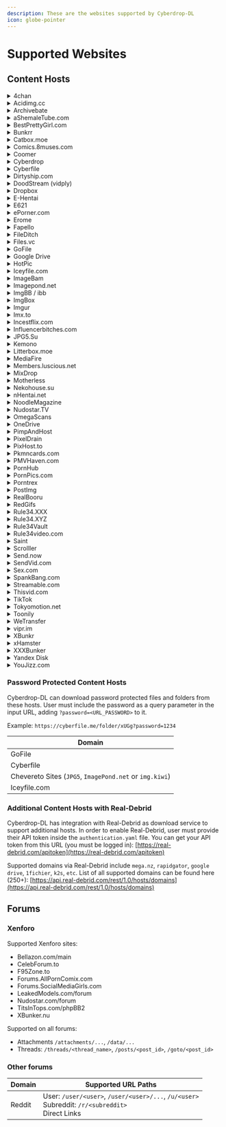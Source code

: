 ```yaml
---
description: These are the websites supported by Cyberdrop-DL
icon: globe-pointer
---
```


# Supported Websites

## Content Hosts

<details>

<summary>4chan</summary>

### `Supported URL Paths:`

* Board: `/<board>`
* Thread: `/thread`

</details>

<details>

<summary>Acidimg.cc</summary>

### `Supported URL Paths:`

* Image: `/i/...`
* Thumbnail: `/upload/...`

</details>

<details>

<summary>Archivebate</summary>

### `Supported URL Paths:`

* Video: `/watch/<video_id>`

</details>

<details>

<summary>aShemaleTube.com</summary>

### `Supported URL Paths:`

* Playlists: `/playlists/...`
* Video: `/videos/...`
* Models: `/creators/...`, `/model/...`, `/pornstars/...`
* User: `/profiles/...`

</details>

<details>

<summary>BestPrettyGirl.com</summary>

### `Supported URL Paths:`

* Collections: `"category", "tag", "date"`
* Gallery: `/<gallery_name>/`

</details>

<details>

<summary>Bunkrr</summary>

### `Supported URL Paths:`

* Albums: `/a/...`
* Videos: `/v/...`
* Others: `/f/...`
* Direct links

</details>

<details>

<summary>Catbox.moe</summary>

### `Supported URL Paths:`

* Direct Links

</details>

<details>

<summary>Comics.8muses.com</summary>

### `Supported URL Paths:`

* Album: `/comics/album/...`

</details>

<details>

<summary>Coomer</summary>

### `Supported URL Paths:`

* Fansly Model: `/fansly/user/<user>`
* Favorites: `/favorites`
* Search: `/search?...`
* Individual Post: `/<service>/user/<user>/post/<post_id>`
* OnlyFans Model: `/onlyfans/user/<user>`
* Direct links

</details>

<details>

<summary>Cyberdrop</summary>

### `Supported URL Paths:`

* Albums: `/a/...`
* Files: `/f/...`
* Direct links

</details>

<details>

<summary>Cyberfile</summary>

### `Supported URL Paths:`

* Files: `/...`
* Folders: `/folder/...`
* Shared: `/shared/...`

</details>

<details>

<summary>Dirtyship.com</summary>

### `Supported URL Paths:`

* Categories: `/category/...`
* Tags: `/tag/...`
* Videos: `/<video_name>`

</details>

<details>

<summary>DoodStream (vidply)</summary>

### `Supported URL Paths:`

* Video: `/e/<video_id>`

</details>

<details>

<summary>Dropbox</summary>

### `Supported URL Paths:`

* Files: `/scl/fi/...`,`/s`
* Folders: `/scl/fo/...`, `/sh/...`

**NOTE**: Folders will be downloaded as a zip file.
See: [`--download-dropbox-folders-as-zip` (CLI args)](https://script-ware.gitbook.io/cyberdrop-dl/reference/cli-arguments#download-dropbox-folders-as-zip)

</details>

<details>

<summary>E-Hentai</summary>

### `Supported URL Paths:`

* Albums: `/g/...`
* Files: `/s/...`

</details>

<details>

<summary>E621</summary>

### `Supported URL Paths:`

* Post: `/posts/...`
* Tags: `/posts?tags=...`
* Pools: `/pools/...`

</details>

<details>

<summary>ePorner.com</summary>

### `Supported URL Paths:`

* Categories: `/cat/...`
* Channels: `/channel/...`
* Pornstars: `/pornstar/...`
* Profile: `/profile/...`
* Search: `/search/...`
* Video: `/<video_name>-<video-id>`, `/hd-porn/<video_id>`, `/embed/<video_id>`
* Photo: `/photo/...`
* Gallery: `/gallery/...`

</details>

<details>

<summary>Erome</summary>

### `Supported URL Paths:`

* Album: `/a/...`
* Profile: `/...`

</details>

<details>

<summary>Fapello</summary>

### `Supported URL Paths:`

* Individual Post: `/.../...`
* Model: `/...`

</details>

<details>

<summary>FileDitch</summary>

### `Supported URL Paths:`

* Direct links

</details>

<details>

<summary>Files.vc</summary>

### `Supported URL Paths:`

* Direct links

</details>

<details>

<summary>GoFile</summary>

### `Supported URL Paths:`

* Album: `/d/...`

</details>

<details>

<summary>Google Drive</summary>

### `Supported URL Paths:`

* Docs: `/document/d/<file_id>`
* Files: `/d/<file_id>`
* Folders: `/drive/folders/<folder_id>`
* Sheets: `/spreadsheets/d/<file_id>`
* Slides: `/presentation/d/<file_id>`

</details>

<details>

<summary>HotPic</summary>

### `Supported URL Paths:`

* Album: `/album/...`
* Image: `/i/...`

</details>

<details>

<summary>Iceyfile.com</summary>

### `Supported URL Paths:`

* Files: `/...`
* Folders: `/folder/...`
* Shared: `/shared/...`

</details>

<details>

<summary>ImageBam</summary>

### `Supported URL Paths:`

* Album: `/view/...`
* Image: `/view/...`
* Direct links

</details>

<details>

<summary>Imagepond.net</summary>

### `Supported URL Paths:`

* Album: `/a/...`
* Image: `/img/...`
* Profiles: `/...`
* Video: `/video/..`
* Direct links

</details>

<details>

<summary>ImgBB / ibb</summary>

### `Supported URL Paths:`

* Album: `/album/...`
* Image: `/...`

</details>

<details>

<summary>ImgBox</summary>

### `Supported URL Paths:`

* Album: `/g/...`
* Images: `/...`
* Direct links

</details>

<details>

<summary>Imgur</summary>

### `Supported URL Paths:`

* Album: `/a/...`
* Gallery: `/gallery/...`
* Image: `/...`
* Direct links

</details>

<details>

<summary>Imx.to</summary>

### `Supported URL Paths:`

* Image: `/i/...`
* Thumbnail: `/t/...`

</details>

<details>

<summary>Incestflix.com</summary>

### `Supported URL Paths:`

* Video: `/watch/...`
* Tag: `/tag/...`

</details>

<details>

<summary>Influencerbitches.com</summary>

### `Supported URL Paths:`

* Model: `/model/...`

</details>


<details>

<summary>JPG5.Su</summary>

### `Supported URL Paths:`

* Album: `/a/...`
* Image: `/img/...`
* Profiles: `/...`
* Direct links

</details>

<details>

<summary>Kemono</summary>

### `Supported URL Paths:`

* Afdian Model: `/afdian/user/<user>`
* Boosty Model: `/boosty/user/<user>`
* DLSite Model: `/dlsite/user/<user>`
* Discord Server: `/discord/<server_id>`
* Discord Server Channel: `/discord/server/...#...`
* Favorites: `/favorites`
* FanBox Model: `/fanbox/user/<user>`
* Fantia Model: `/fantia/user/<user>`
* Favorites: `/favorites`
* Gumroad Model: `/gumroad/user/<user>`
* Individual Post: `/<service>/user/<user>/post/<post_id>`
* Patreon Model: `/patreon/user/<user>`
* Search: `/search?...`
* SubscribeStar Model: `/subscribestar/user/<user>`
* Direct Links

</details>

<details>

<summary>Litterbox.moe</summary>

### `Supported URL Paths:`

* Direct Links

</details>

<details>

<summary>MediaFire</summary>

### `Supported URL Paths:`

* File: `/file/...`
* Folder: `/folder/...`

</details>

<details>

<summary>Members.luscious.net</summary>

### `Supported URL Paths:`

* Album: `/albums/...`

</details>

<details>

<summary>MixDrop</summary>

### `Supported URL Paths:`

* File: `/e/<file_id>`, `/f/<file_id>`

</details>

<details>

<summary>Motherless</summary>

### `Supported URL Paths:`

* Groups, users, images and videos (NOT Galleries)

</details>

<details>

<summary>Nekohouse.su</summary>

### `Supported URL Paths:`

* Fanbox Model: `/fanbox/user/<user>`
* Fantia Model: `/fantia/user/<user>`
* Fantia Products Model: `/fantia_products/user/<user>`
* Individual Post: `/service/user/<user>/post/...`
* Subscribestar Model: `/subscribestar/user/<user>`
* Twitter Model: `/twitter/user/<user>`
* Direct Links

</details>

<details>

<summary>nHentai.net</summary>

### `Supported URL Paths:`

* Collections: `"favorites", "tag", "search", "parody", "group", "character", "artist"`
* Gallery: `/g/<gallery_id>`

</details>

<details>

<summary>NoodleMagazine</summary>

### `Supported URL Paths:`

* Search: `/video/<search_query>`
* Video: `/watch/<video_id>`

</details>

<details>

<summary>Nudostar.TV</summary>

### `Supported URL Paths:`

* Model: `/models/...`

</details>

<details>

<summary>OmegaScans</summary>

### `Supported URL Paths:`

* Chapter: `/series/.../...`
* Series: `/series/...`
* Direct links

</details>

<details>

<summary>OneDrive</summary>

### `Supported URL Paths:`

* Access Link: `https://onedrive.live.com/?authkey=<KEY>&id=<ID>&cid=<CID>`
* Share Link (anyone can access): `https://1drv.ms/t/<key>`, `https://1drv.ms/f/<key>`

</details>

<details>

<summary>PimpAndHost</summary>

### `Supported URL Paths:`

* Album: `/album/...`
* Image: `/image/...`

</details>

<details>

<summary>PixelDrain</summary>

### `Supported URL Paths:`

* File: `/u/...`
* Folder: `/l/...`

</details>

<details>

<summary>PixHost.to</summary>

### `Supported URL Paths:`

* Gallery: `/gallery/...`
* Image: `/show/...`

</details>

<details>

<summary>Pkmncards.com</summary>

### `Supported URL Paths:`

* Card: `/card/...`
* Set: `/set/...`
* Series: `/series/...`

</details>

<details>

<summary>PMVHaven.com</summary>

### `Supported URL Paths:`

* Category: `/category/...`
* Music: `/music/...`
* Playlist: `/playlist/...`
* Search results: `/search/...`
* Star: `/star/...`
* Tag: `/tags/...`
* Users: `/profile/...`
* Video: `/video/...`

</details>

<details>

<summary>PornHub</summary>

### `Supported URL Paths:`

* Album: `/album/...`
* Channel: `/channel/...`
* Gif: `/gif/...`
* Photo: `/photo/...`
* Playlist: `/playlist/...`
* Profile: `/user/...`, `/model/`, `/pornstar/`
* Video: `/embed/<video_id>`, `/view_video.php?viewkey=<video_id>`

</details>

<details>

<summary>PornPics.com</summary>

### `Supported URL Paths:`

* Categories `/categories/....`
* Channels `/channels/...`
* Gallery `/galleries/...`
* Pornstars `/pornstars/...`
* Search `/?q=<query>`
* Tags `/tags/...`
* Direct Links

</details>

<details>

<summary>Porntrex</summary>

### `Supported URL Paths:`

* Video: `/video/...`
* Album: `/albums/...`,
* User: `/members/...`
* Tag: `/tags/...`
* Category: `/categories/...`
* Model: `/models/...`
* Playlist: `/playlists/...`
* Search: `/search/...`

</details>

<details>

<summary>PostImg</summary>

### `Supported URL Paths:`

* Album: `/gallery/...`
* Image: `/...`
* Direct links

</details>

<details>

<summary>RealBooru</summary>

### `Supported URL Paths:`

* File: `?id=...`
* Tags: `?tags=...`

</details>

<details>

<summary>RedGifs</summary>

### `Supported URL Paths:`

* User: `/users/<user>`
* Video: `/watch/...`

</details>

<details>

<summary>Rule34.XXX</summary>

### `Supported URL Paths:`

* File: `?id=...`
* Tags: `?tags=...`

</details>

<details>

<summary>Rule34.XYZ</summary>

### `Supported URL Paths:`

* File page: `/post/...`
* Tag: `/...`

</details>

<details>

<summary>Rule34Vault</summary>

### `Supported URL Paths:`

* File page: `/post/...`
* Playlist: `/playlists/view/...`
* Tag: `/...`

</details>

<details>

<summary>Rule34video.com</summary>

### `Supported URL Paths:`

* Members: `/members/...`
* Models: `/models/...`
* Search: `/search/...`
* Tags: `/tags/...`
* Video: `/video/<video_id>/<video_name>`, `/videos/<video_id>/<video_name>`

</details>

<details>

<summary>Saint</summary>

### `Supported URL Paths:`

* Albums: `/a/...`
* Video: `/embed/...`, `/d/...`
* Direct links

</details>

<details>

<summary>Scrolller</summary>

### `Supported URL Paths:`

* Subreddit: `/r/...`

</details>

<details>

<summary>Send.now</summary>

### `Supported URL Paths:`

* Direct links

</details>

<details>

<summary>SendVid.com</summary>

### `Supported URL Paths:`

* Videos: `/...`
* Embeds: `/embed/...`
* Direct Links

</details>

<details>

<summary>Sex.com</summary>

### `Supported URL Paths:`

* Shorts Profiles: `/shorts/<profile>`

</details>

<details>

<summary>SpankBang.com</summary>

### `Supported URL Paths:`

* Playlist: `/playlist/<playlist-id>`
* Video: `/video/<video_id>`, `/embed/<video_id>`, `/play/<video_id>`, `/playlist/<playlist-id>-<video_id>`

</details>

<details>

<summary>Streamable.com</summary>

### `Supported URL Paths:`

* Video: `/...`

</details>

<details>

<summary>Thisvid.com</summary>

### `Supported URL Paths:`

* Albums: `/albums/<album_nam>`
* Albums: `/albums/<album_name>/<image_name>`
* Search: `/search/?q=...`
* Categories: `/categories/...`
* Tags: `/tags/...`
* Videos: `/videos/...`
* Members: `/members/<member_id>`

</details>

<details>

<summary>TikTok</summary>

### `Supported URL Paths:`

* User: `/@<user>`
* Video: `/@<user>/video/<video_id>`
* Photo: `/@<user>/photo/<photo_id>`

</details>

<details>

<summary>Tokyomotion.net</summary>

### `Supported URL Paths:`

* Albums: `/user/<user>/albums/`, `/album/<album_id>`
* Photo: `/photo/<photo_id>`, `/user/<user>/favorite/photos`
* Playlist: `/user/<user>/favorite/videos`
* Profiles: `/user/<user>`
* Search Results: `/search?...`
* Video: `/video/<video_id>`

</details>

<details>

<summary>Toonily</summary>

### `Supported URL Paths:`

* Chapter: `/webtoon/.../...`
* Webtoon: `/webtoon/...`
* Direct links

</details>

<details>

<summary>WeTransfer</summary>

### `Supported URL Paths:`

* Public link: `wetransfer.com/<file_id>/<security_hash>`
* Share Link: `wetransfer.com/<file_id>/<recipient_id>/<security_hash>`
* Short Link: `we.tl/<id>`
* Direct links: `download.wetransfer.com/...`

</details>

<details>

<summary>vipr.im</summary>

### `Supported URL Paths:`

* Image: `/...`
* Thumbnail: `/th/...`

</details>

<details>

<summary>XBunkr</summary>

### `Supported URL Paths:`

* Albums: `/a/...`
* Direct Links

</details>

<details>

<summary>xHamster</summary>

### `Supported URL Paths:`

* Users, creators, videos and galleries

</details>

<details>

<summary>XXXBunker</summary>

### `Supported URL Paths:`

* Video: `/<video_id>`
* Search Results: `/search/...`

</details>

<details>

<summary>Yandex Disk</summary>

### `Supported URL Paths:`

* Folder: `disk.yandex/d/<folder_id>`, `yadi.sk/d/<folder_id>`
* Files: `disk.yandex/d/<folder_id>/<file_name>`, `yadi.sk/d/<folder_id>/<file_name>`

**NOTE**: Does NOT support nested folders

</details>

<details>

<summary>YouJizz.com</summary>

### `Supported URL Paths:`

* Video: `/video/embed/<video_id>`, `/video/<video_id>/...`

</details>

### Password Protected Content Hosts

Cyberdrop-DL can download password protected files and folders from these hosts. User must include the password as a query parameter in the input URL, adding `?password=<URL_PASSWORD>` to it.

Example: `https://cyberfile.me/folder/xUGg?password=1234`

| Domain                                                  |
| ------------------------------------------------------- |
| GoFile                                                  |
| Cyberfile                                               |
| Chevereto Sites (`JPG5`, `ImagePond.net` or `img.kiwi`) |
| Iceyfile.com                                            |

### Additional Content Hosts with Real-Debrid

Cyberdrop-DL has integration with Real-Debrid as download service to support additional hosts. In order to enable Real-Debrid, user must provide their API token inside the `authentication.yaml` file. You can get your API token from this URL (you must be logged in): [https://real-debrid.com/apitoken](https://real-debrid.com/apitoken)

Supported domains via Real-Debrid include `mega.nz`, `rapidgator`, `google drive`, `1fichier`, `k2s`, `etc`. List of all supported domains can be found here (250+): [https://api.real-debrid.com/rest/1.0/hosts/domains](https://api.real-debrid.com/rest/1.0/hosts/domains)

## Forums

### Xenforo

Supported Xenforo sites:

* Bellazon.com/main
* CelebForum.to
* F95Zone.to
* Forums.AllPornComix.com
* Forums.SocialMediaGirls.com
* LeakedModels.com/forum
* Nudostar.com/forum
* TitsInTops.com/phpBB2
* XBunker.nu

Supported on all forums:

* Attachments `/attachments/...`, `/data/...`
* Threads: `/threads/<thread_name>`, `/posts/<post_id>`, `/goto/<post_id>`

### Other forums

| Domain | Supported URL Paths                                                                                      |
| ------ | -------------------------------------------------------------------------------------------------------- |
| Reddit | User: `/user/<user>`, `/user/<user>/...`, `/u/<user>` <br> Subreddit: `/r/<subreddit>` <br> Direct Links |
